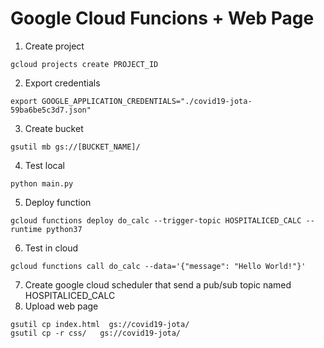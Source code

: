 # Google Cloud Funcions + Web Page
1. Create project
```console
gcloud projects create PROJECT_ID
```
2. Export credentials
```console
export GOOGLE_APPLICATION_CREDENTIALS="./covid19-jota-59ba6be5c3d7.json"
```
3. Create bucket
```console
gsutil mb gs://[BUCKET_NAME]/
```
4. Test local
```console
python main.py
```
5. Deploy function
```console
gcloud functions deploy do_calc --trigger-topic HOSPITALICED_CALC --runtime python37
```
6. Test in cloud
```console
gcloud functions call do_calc --data='{"message": "Hello World!"}'
```

7. Create google cloud scheduler that send a pub/sub topic named HOSPITALICED_CALC
8. Upload web page
```console
gsutil cp index.html  gs://covid19-jota/
gsutil cp -r css/   gs://covid19-jota/
```
